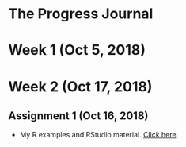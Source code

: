 # The Progress Journal

# Week 1 (Oct 5, 2018)

# Week 2 (Oct 17, 2018)
## Assignment 1 (Oct 16, 2018)
+ My R examples and RStudio material. 
[Click here](RMarkdown-Homework-Assignment2.html).
